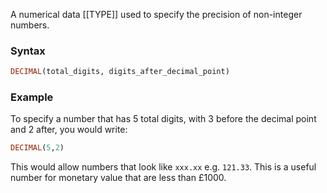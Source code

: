 A numerical data [[TYPE]] used to specify the precision of non-integer numbers.
### Syntax
```sql
DECIMAL(total_digits, digits_after_decimal_point)
```

### Example
To specify a number that has 5 total digits, with 3 before the decimal point and 2 after, you would write:
```sql
DECIMAL(5,2)
```
This would allow numbers that look like `xxx.xx` e.g. `121.33`. This is a useful number for monetary value that are less than £1000.